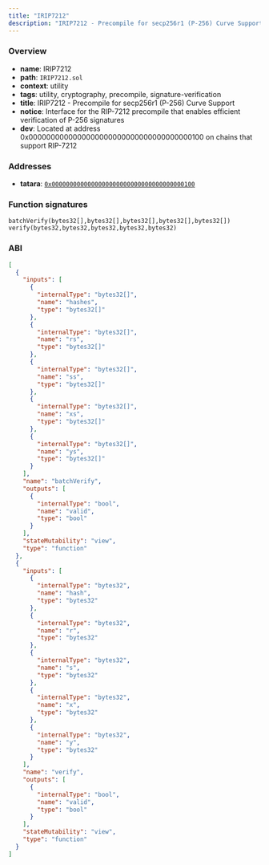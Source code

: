 ```yaml
---
title: "IRIP7212"
description: "IRIP7212 - Precompile for secp256r1 (P-256) Curve Support: Interface for the RIP-7212 precompile that enables efficient verification of P-256 signatures (Located at address 0x0000000000000000000000000000000000000100 on chains that support RIP-7212)"
---
```


### Overview

- **name**: IRIP7212
- **path**: `IRIP7212.sol`
- **context**: utility
- **tags**: utility, cryptography, precompile, signature-verification
- **title**: IRIP7212 - Precompile for secp256r1 (P-256) Curve Support
- **notice**: Interface for the RIP-7212 precompile that enables efficient verification of P-256 signatures
- **dev**: Located at address 0x0000000000000000000000000000000000000100 on chains that support RIP-7212

### Addresses

- **tatara**: [`0x0000000000000000000000000000000000000100`](https://explorer.tatara.katana.network/address/0x0000000000000000000000000000000000000100)

### Function signatures

```
batchVerify(bytes32[],bytes32[],bytes32[],bytes32[],bytes32[])
verify(bytes32,bytes32,bytes32,bytes32,bytes32)
```

### ABI

```json
[
  {
    "inputs": [
      {
        "internalType": "bytes32[]",
        "name": "hashes",
        "type": "bytes32[]"
      },
      {
        "internalType": "bytes32[]",
        "name": "rs",
        "type": "bytes32[]"
      },
      {
        "internalType": "bytes32[]",
        "name": "ss",
        "type": "bytes32[]"
      },
      {
        "internalType": "bytes32[]",
        "name": "xs",
        "type": "bytes32[]"
      },
      {
        "internalType": "bytes32[]",
        "name": "ys",
        "type": "bytes32[]"
      }
    ],
    "name": "batchVerify",
    "outputs": [
      {
        "internalType": "bool",
        "name": "valid",
        "type": "bool"
      }
    ],
    "stateMutability": "view",
    "type": "function"
  },
  {
    "inputs": [
      {
        "internalType": "bytes32",
        "name": "hash",
        "type": "bytes32"
      },
      {
        "internalType": "bytes32",
        "name": "r",
        "type": "bytes32"
      },
      {
        "internalType": "bytes32",
        "name": "s",
        "type": "bytes32"
      },
      {
        "internalType": "bytes32",
        "name": "x",
        "type": "bytes32"
      },
      {
        "internalType": "bytes32",
        "name": "y",
        "type": "bytes32"
      }
    ],
    "name": "verify",
    "outputs": [
      {
        "internalType": "bool",
        "name": "valid",
        "type": "bool"
      }
    ],
    "stateMutability": "view",
    "type": "function"
  }
]
```
